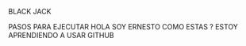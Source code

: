 


BLACK JACK 


PASOS PARA EJECUTAR 
HOLA SOY ERNESTO 
COMO ESTAS ?
ESTOY APRENDIENDO A USAR GITHUB